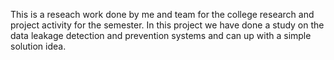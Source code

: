 This is a reseach work done by me and team for the college research and project activity for the semester.
In this project we have done a study on the data leakage detection and prevention systems and can up with a simple solution idea.
